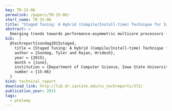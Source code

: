 ```yaml
---
key: TR-15-06
permalink: /papers/TR-15-06/
short_name: TR-15-06
title: "Staged Tuning: A Hybrid (Compile/Install-time) Technique for Improving Utilization of Performance-asymmetric Multicores"
abstract: >
  Emerging trends towards performance-asymmetric multicore processors (AMPs) are posing new challenges, because for effective utilization of AMPs, code sections of a program must be assigned to cores such that the resource needs of the code sections closely match the resources available at the assigned core. Computing this assignment can be difficult especially in the presence of unknown or many target AMPs. We observe that finding a mapping between the code segment characteristics and the core characteristics is inexpensive enough, compared to finding a mapping between the code segments and the cores, that it can be deferred until installation-time for more precise decision. We present staged tuning which combines extensive compile time analysis with intelligent binary customization at install-time. Staged tuning is like staged compilation, just for core assignment. Our evaluation shows that staged tuning is effective in improving the utilization of AMPs. We see a 23% speedup over untuned workloads.
bib:  |
  @techreport{sondag2015staged,
    title = {Staged Tuning: A Hybrid (Compile/Install-time) Technique for Improving Utilization of Performance-asymmetric Multicores},
    author = {Sondag, Tyler and Rajan, Hridesh},
    year = {2015},
    month = {June},
    institution = {Department of Computer Science, Iowa State University and Intel Labs},
    number = {15-06}
  }
kind: technical_report
download_link: http://lib.dr.iastate.edu/cs_techreports/372/
publication_year: 2015
tags:
  - ptolemy
---
```

